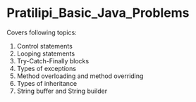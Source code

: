 # Pratilipi_Basic_Java_Problems
Covers following topics:
1. Control statements
2. Looping statements
3. Try-Catch-Finally blocks
4. Types of exceptions
5. Method overloading and method overriding
6. Types of inheritance
7. String buffer and String builder